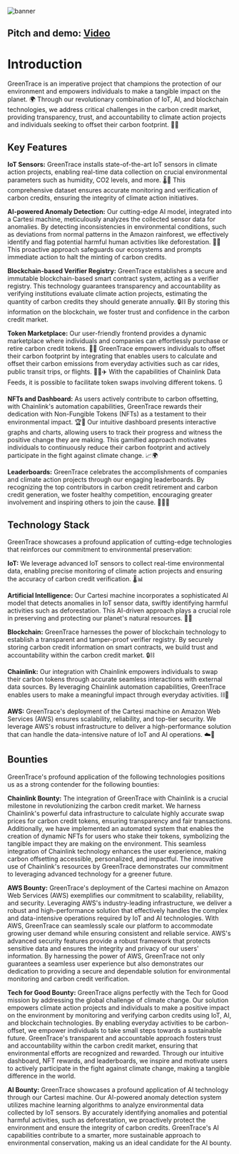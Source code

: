 ![banner](https://github.com/CarbonTracker/.github/assets/99221221/06bdd8e8-e072-41d1-bba8-f4f8d0742060)

## Pitch and demo: [Video](https://www.youtube.com/watch?v=KP-6Q8dYUt0)

# Introduction

GreenTrace is an imperative project that champions the protection of our environment and empowers individuals to make a tangible impact on the planet. 🌍 Through our revolutionary combination of IoT, AI, and blockchain technologies, we address critical challenges in the carbon credit market, providing transparency, trust, and accountability to climate action projects and individuals seeking to offset their carbon footprint. 🌱💪

## Key Features
**IoT Sensors:** GreenTrace installs state-of-the-art IoT sensors in climate action projects, enabling real-time data collection on crucial environmental parameters such as humidity, CO2 levels, and more. 🌡️🌿 This comprehensive dataset ensures accurate monitoring and verification of carbon credits, ensuring the integrity of climate action initiatives.

**AI-powered Anomaly Detection:** Our cutting-edge AI model, integrated into a Cartesi machine, meticulously analyzes the collected sensor data for anomalies. By detecting inconsistencies in environmental conditions, such as deviations from normal patterns in the Amazon rainforest, we effectively identify and flag potential harmful human activities like deforestation. 🚫🌳 This proactive approach safeguards our ecosystems and prompts immediate action to halt the minting of carbon credits.

**Blockchain-based Verifier Registry:** GreenTrace establishes a secure and immutable blockchain-based smart contract system, acting as a verifier registry. This technology guarantees transparency and accountability as verifying institutions evaluate climate action projects, estimating the quantity of carbon credits they should generate annually. 🔒⛓️ By storing this information on the blockchain, we foster trust and confidence in the carbon credit market.

**Token Marketplace:** Our user-friendly frontend provides a dynamic marketplace where individuals and companies can effortlessly purchase or retire carbon credit tokens. 🛒💸 GreenTrace empowers individuals to offset their carbon footprint by integrating that enables users to calculate and offset their carbon emissions from everyday activities such as car rides, public transit trips, or flights. 🚗🚌✈️ With the capabilities of Chainlink Data Feeds, it is possible to facilitate token swaps involving different tokens. 🔃

**NFTs and Dashboard:** As users actively contribute to carbon offsetting, with Chainlink's automation capabilities, GreenTrace rewards their dedication with Non-Fungible Tokens (NFTs) as a testament to their environmental impact.  🏆🌱 Our intuitive dashboard presents interactive graphs and charts, allowing users to track their progress and witness the positive change they are making. This gamified approach motivates individuals to continuously reduce their carbon footprint and actively participate in the fight against climate change. 📈🌍

**Leaderboards:** GreenTrace celebrates the accomplishments of companies and climate action projects through our engaging leaderboards. By recognizing the top contributors in carbon credit retirement and carbon credit generation, we foster healthy competition, encouraging greater involvement and inspiring others to join the cause. 🥇🏢🌿

## Technology Stack
GreenTrace showcases a profound application of cutting-edge technologies that reinforces our commitment to environmental preservation:

**IoT:** We leverage advanced IoT sensors to collect real-time environmental data, enabling precise monitoring of climate action projects and ensuring the accuracy of carbon credit verification. 🌡️📊

**Artificial Intelligence:** Our Cartesi machine incorporates a sophisticated AI model that detects anomalies in IoT sensor data, swiftly identifying harmful activities such as deforestation. This AI-driven approach plays a crucial role in preserving and protecting our planet's natural resources. 🤖🌳

**Blockchain:** GreenTrace harnesses the power of blockchain technology to establish a transparent and tamper-proof verifier registry. By securely storing carbon credit information on smart contracts, we build trust and accountability within the carbon credit market. 🔒⛓️

**Chainlink:** Our integration with Chainlink empowers individuals to swap their carbon tokens through accurate seamless interactions with external data sources. By leveraging Chainlink automation capabilities, GreenTrace enables users to make a meaningful impact through everyday activities. ⛓️💪

**AWS:** GreenTrace's deployment of the Cartesi machine on Amazon Web Services (AWS) ensures scalability, reliability, and top-tier security. We leverage AWS's robust infrastructure to deliver a high-performance solution that can handle the data-intensive nature of IoT and AI operations. ☁️🚀

## Bounties
GreenTrace's profound application of the following technologies positions us as a strong contender for the following bounties:

**Chainlink Bounty:** The integration of GreenTrace with Chainlink is a crucial milestone in revolutionizing the carbon credit market. We harness Chainlink's powerful data infrastructure to calculate highly accurate swap prices for carbon credit tokens, ensuring transparency and fair transactions. Additionally, we have implemented an automated system that enables the creation of dynamic NFTs for users who stake their tokens, symbolizing the tangible impact they are making on the environment. This seamless integration of Chainlink technology enhances the user experience, making carbon offsetting accessible, personalized, and impactful. The innovative use of Chainlink's resources by GreenTrace demonstrates our commitment to leveraging advanced technology for a greener future.


**AWS Bounty:** GreenTrace's deployment of the Cartesi machine on Amazon Web Services (AWS) exemplifies our commitment to scalability, reliability, and security. Leveraging AWS's industry-leading infrastructure, we deliver a robust and high-performance solution that effectively handles the complex and data-intensive operations required by IoT and AI technologies. With AWS, GreenTrace can seamlessly scale our platform to accommodate growing user demand while ensuring consistent and reliable service. AWS's advanced security features provide a robust framework that protects sensitive data and ensures the integrity and privacy of our users' information. By harnessing the power of AWS, GreenTrace not only guarantees a seamless user experience but also demonstrates our dedication to providing a secure and dependable solution for environmental monitoring and carbon credit verification.

**Tech for Good Bounty:** GreenTrace aligns perfectly with the Tech for Good mission by addressing the global challenge of climate change. Our solution empowers climate action projects and individuals to make a positive impact on the environment by monitoring and verifying carbon credits using IoT, AI, and blockchain technologies. By enabling everyday activities to be carbon-offset, we empower individuals to take small steps towards a sustainable future. GreenTrace's transparent and accountable approach fosters trust and accountability within the carbon credit market, ensuring that environmental efforts are recognized and rewarded. Through our intuitive dashboard, NFT rewards, and leaderboards, we inspire and motivate users to actively participate in the fight against climate change, making a tangible difference in the world.

**AI Bounty:** GreenTrace showcases a profound application of AI technology through our Cartesi machine. Our AI-powered anomaly detection system utilizes machine learning algorithms to analyze environmental data collected by IoT sensors. By accurately identifying anomalies and potential harmful activities, such as deforestation, we proactively protect the environment and ensure the integrity of carbon credits. GreenTrace's AI capabilities contribute to a smarter, more sustainable approach to environmental conservation, making us an ideal candidate for the AI bounty.


